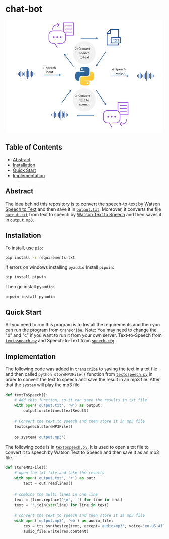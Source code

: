 # chat-bot

<!-- PROJECT IMAGE -->
<p align="center">
<img src="images/image.png" alt="image" width="500">
</p>

<!-- TABLE OF CONTENTS -->
## Table of Contents

* [Abstract](#abstract)
* [Installation](#installation)
* [Quick Start](#design)
* [Implementation](#implementation)

<!-- ABSTRACT -->
## Abstract

The idea behind this repository is to convert the speech-to-text by [Watson Speech to Text](https://www.ibm.com/cloud/watson-speech-to-text) and then save it in [`output.txt`](https://github.com/MohammedAlosaimi/watson-streaming-stt/blob/master/watson-streaming-stt/output.txt). Moreover, it converts the file [`output.txt`](https://github.com/MohammedAlosaimi/watson-streaming-stt/blob/master/watson-streaming-stt/output.txt) from text to speech by [Watson Text to Speech](https://www.ibm.com/cloud/watson-text-to-speech) and then saves it in [`output.mp3`](https://github.com/MohammedAlosaimi/watson-streaming-stt/blob/master/watson-streaming-stt/output.mp3).

<!-- INSTALLATION -->
## Installation

To install, use `pip`: 

```bash
pip install -r requirements.txt
```
if errors on windows installing `pyaudio`
Install `pipwin`: 

```bash
pip install pipwin
```

Then go install `pyaudio`: 

```bash
pipwin install pyaudio
```

<!-- QUICK START -->
## Quick Start

All you need to run this program is to Install the requirements and then you can run the program from [`transcribe`](https://github.com/MohammedAlosaimi/watson-streaming-stt/blob/master/watson-streaming-stt/transcribe.py). Note: You may need to change the "b" and "c" if you want to run it from your own server. Text-to-Speech from [`textospeech.py`](https://github.com/MohammedAlosaimi/watson-streaming-stt/blob/master/watson-streaming-stt/textospeech.py) and Speech-to-Text from [`speech.cfg`](https://github.com/MohammedAlosaimi/watson-streaming-stt/blob/master/watson-streaming-stt/speech.cfg).

<!-- IMPLEMENTATION -->
## Implementation

The following code was added in [`transcribe`](https://github.com/MohammedAlosaimi/watson-streaming-stt/blob/master/watson-streaming-stt/transcribe.py) to saving the text in a txt file and then called ```python storeMP3File()``` function from [`textospeech.py`](https://github.com/MohammedAlosaimi/watson-streaming-stt/blob/master/watson-streaming-stt/textospeech.py) in order to convert the text to speech and save the result in an mp3 file. After that the `system` will play the mp3 file

```python
def textToSpeech():
    # Add this function, so it can save the results in txt file
    with open('output.txt', 'w') as output:
        output.writelines(textResult)
    
    # Convert the text to speech and then store it in mp3 file
    textospeech.storeMP3File()
    
    os.system('output.mp3')
```

The following code is in [`textospeech.py`](https://github.com/MohammedAlosaimi/watson-streaming-stt/blob/master/watson-streaming-stt/textospeech.py). It is used to open a txt file to convert it to speech by Watson Text to Speech and then save it as an mp3 file.

```python
def storeMP3File():
    # open the txt file and take the results
    with open('output.txt', 'r') as out:
        text = out.readlines()

    # combine the multi lines in one line
    text = [line.replace('\n', '') for line in text]
    text = ''.join(str(line) for line in text)

    # convert the text to speech and then store it as mp3 file
    with open('output.mp3', 'wb') as audio_file:
        res = tts.synthesize(text, accept='audio/mp3', voice='en-US_AllisonV3Voice').get_result()
        audio_file.write(res.content)
```